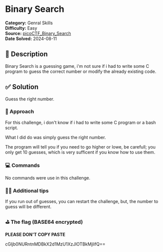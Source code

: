 # Binary Search

**Category:** Genral Skills  
**Difficulty:** Easy  
**Source:**
[picoCTF_Binary_Search](https://play.picoctf.org/practice/challenge/4420)  
**Date Solved:** 2024-08-11

## 📁 Description

Binary Search is a guessing game, i'm not sure if i had to write some C program
to guess the correct number or modify the already existing code.

## ✅ Solution

Guess the right number.

### 🧠 Approach

For this challenge, i don't know if i had to write some C program or a bash
script.

What I did do was simply guess the right number.

The program will tell you if you need to go higher or lowe, be carefull; you
only get 10 guesses, which is very sufficent if you know how to use them.

<!-- ### Exploits

Detail the steps and commands used to exploit the challenge. -->

### 💻 Commands

No commands were use in this challenge.

### ✌🏾 Additional tips

If you run out of guesses, you can restart the challenge, but, the number to
guess will be different.

### ⛳️ The flag (BASE64 encrypted)

**PLEASE DON'T COPY PASTE**

cGljb0NURntnMDBkX2d1MzU1XzJlOTBkMjlifQ==
